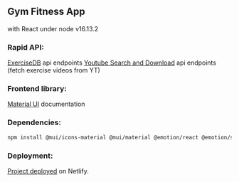 ## Gym Fitness App
with React under node v16.13.2

### Rapid API:
[ExerciseDB](https://rapidapi.com/justin-WFnsXH_t6/api/exercisedb) api endpoints
[Youtube Search and Download](https://rapidapi.com/h0p3rwe/api/youtube-search-and-download/) api endpoints (fetch exercise videos from YT)

### Frontend library:
[Material UI](https://mui.com/material-ui/getting-started/overview/) documentation

### Dependencies:

```bash
npm install @mui/icons-material @mui/material @emotion/react @emotion/styled react-horizontal-scrolling-menu react-loader-spinner
```

### Deployment:
[Project deployed](https://exofitness.netlify.app) on Netlify.